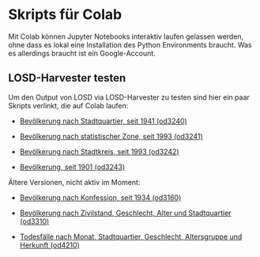 # Skripts für Colab

Mit Colab können Jupyter Notebooks interaktiv laufen gelassen werden, ohne dass es lokal eine Installation des Python Environments braucht. 
Was es allerdings braucht ist ein Google-Account.

## LOSD-Harvester testen
Um den Output von LOSD via LOSD-Harvester zu testen sind hier ein paar Skripts verlinkt, die auf Colab laufen:


- [Bevölkerung nach Stadtquartier, seit 1941 (od3240)](https://colab.research.google.com/github/DonGoginho/colab/blob/main/losd/bev3240_losd_bev_bestand_jahr_quartier_od3240.ipynb)

- [Bevölkerung nach statistischer Zone, seit 1993 (od3241)](https://colab.research.google.com/github/DonGoginho/colab/blob/main/losd/bev3241_losd_bev_bestand_jahr_statzonen_od3241.ipynb)

- [Bevölkerung nach Stadtkreis, seit 1993 (od3242)](https://colab.research.google.com/github/DonGoginho/colab/blob/main/losd/bev3242_losd_bev_bestand_jahr_kreis_od3242.ipynb)

- [Bevölkerung, seit 1901 (od3243)](https://colab.research.google.com/github/DonGoginho/colab/blob/main/losd/bev3243_losd_bev_bestand_jahr_od3243.ipynb)




Ältere Versionen, nicht aktiv im Moment:

- [Bevölkerung nach Konfession, seit 1934 (od3160)](https://colab.research.google.com/github/DonGoginho/colab/blob/main/losd/bev3160_losd_bev_bestand_jahr_konfession_od3160.ipynb)


- [Bevölkerung nach Zivilstand, Geschlecht, Alter und Stadtquartier (od3310)](https://colab.research.google.com/github/DonGoginho/colab/blob/main/losd/3310_losd_bev_bestand_jahr_quartier_zivilstand_ag_geschl_od3310.ipynb)

- [Todesfälle nach Monat, Stadtquartier, Geschlecht, Altersgruppe und Herkunft (od4210)](https://colab.research.google.com/github/DonGoginho/colab/blob/main/losd/4210_losd_bev_monat_todesfaelle_quartier_geschl_ag_herkunft_od4210.ipynb)


